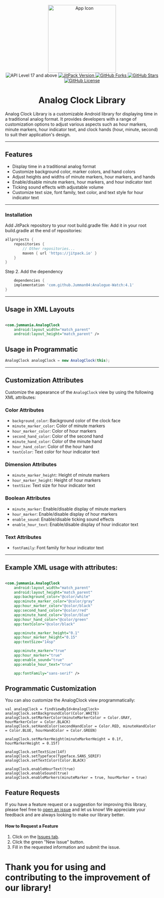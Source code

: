 <p align="center">
   <img src="https://github.com/Jumman04/Analogue-Watch/assets/113237846/1efff827-143a-49b2-988c-4b059ac0d7fa" alt="App Icon" width="222">
   <br>
   <img src="https://img.shields.io/badge/API-17%2B-brightgreen.svg?style=flat" alt="API Level 17 and above"/>
   <a href="https://jitpack.io/#Jumman04/Analogue-Watch">
   <img src="https://jitpack.io/v/Jumman04/Analogue-Watch.svg" alt="JitPack Version"/>
   </a>
   <a href="https://github.com/Jumman04/Analogue-Watch/network/members">
   <img src="https://img.shields.io/github/forks/Jumman04/Analogue-Watch" alt="GitHub Forks"/>
   </a>
   <a href="https://github.com/Jumman04/Analogue-Watch/stargazers">
   <img src="https://img.shields.io/github/stars/Jumman04/Analogue-Watch" alt="GitHub Stars"/>
   </a>
   <a href="https://github.com/Jumman04/Analogue-Watch/blob/master/LICENSE.md">
   <img src="https://img.shields.io/github/license/Jumman04/Analogue-Watch" alt="GitHub License"/>
   </a>
     <h1 align="center">Analog Clock Library</h1>
</p>


Analog Clock Library is a customizable Android library for displaying time in a traditional analog
format. It provides developers with a range of customization options to adjust various aspects such
as hour markers, minute markers, hour indicator text, and clock hands (hour, minute, second) to suit
their application's design.

---

## Features

- Display time in a traditional analog format
- Customize background color, marker colors, and hand colors
- Adjust heights and widths of minute markers, hour markers, and hands
- Enable/disable minute markers, hour markers, and hour indicator text
- Ticking sound effects with adjustable volume
- Customize text size, font family, text color, and text style for hour indicator text

---

### Installation

Add JitPack repository to your root build.gradle file:
Add it in your root build.gradle at the end of repositories:

```groovy
allprojects {
    repositories {
        // Other repositories...
        maven { url 'https://jitpack.io' }
    }
}
```

Step 2. Add the dependency

```groovy
    dependencies {
    implementation 'com.github.Jumman04:Analogue-Watch:4.1'
}
```

---

## Usage in XML Layouts

```xml

<com.jummania.AnalogClock 
    android:layout_width="match_parent"
    android:layout_height="match_parent" />
```

## Usage in Programmatic

```java
AnalogClock analogClock = new AnalogClock(this);
```

---

## Customization Attributes

Customize the appearance of the `AnalogClock` view by using the following XML attributes:

### Color Attributes

- `background_color`: Background color of the clock face
- `minute_marker_color`: Color of minute markers
- `hour_marker_color`: Color of hour markers
- `second_hand_color`: Color of the second hand
- `minute_hand_color`: Color of the minute hand
- `hour_hand_color`: Color of the hour hand
- `textColor`: Text color for hour indicator text

### Dimension Attributes

- `minute_marker_height`: Height of minute markers
- `hour_marker_height`: Height of hour markers
- `textSize`: Text size for hour indicator text

### Boolean Attributes

- `minute_marker`: Enable/disable display of minute markers
- `hour_marker`: Enable/disable display of hour markers
- `enable_sound`: Enable/disable ticking sound effects
- `enable_hour_text`: Enable/disable display of hour indicator text

### Text Attributes

- `fontFamily`: Font family for hour indicator text

---

## Example XML usage with attributes:

```xml

<com.jummania.AnalogClock 
    android:layout_width="match_parent" 
    android:layout_height="match_parent"
    app:background_color="@color/white" 
    app:minute_marker_color="@color/gray"
    app:hour_marker_color="@color/black" 
    app:second_hand_color="@color/red"
    app:minute_hand_color="@color/blue" 
    app:hour_hand_color="@color/green"
    app:textColor="@color/black"

    app:minute_marker_height="0.1" 
    app:hour_marker_height="0.15" 
    app:textSize="14sp"

    app:minute_marker="true" 
    app:hour_marker="true" 
    app:enable_sound="true"
    app:enable_hour_text="true"

    app:fontFamily="sans-serif" />

```

## Programmatic Customization

You can also customize the AnalogClock view programmatically:

```ktx
val analogClock = findViewById<AnalogClock> analogClock.setBackgroundColor(Color.WHITE)
analogClock.setMarkerColor(minuteMarkerColor = Color.GRAY, hourMarkerColor = Color.BLACK)
analogClock.setHandColor(secondHandColor = Color.RED, minuteHandColor = Color.BLUE, hourHandColor = Color.GREEN)

analogClock.setMarkerHeight(minuteMarkerHeight = 0.1f, hourMarkerHeight = 0.15f)

analogClock.setTextSize(14f)
analogClock.setTypeface(Typeface.SANS_SERIF)
analogClock.setTextColor(Color.BLACK)

analogClock.enableHourText(true)
analogClock.enableSound(true)
analogClock.enableMarkers(minuteMarker = true, hourMarker = true)

```

## Feature Requests

If you have a feature request or a suggestion for improving this library, please feel free
to [open an issue](https://github.com/Jumman04/Analogue-Watch/issues/new) and let us know! We
appreciate your feedback and are always looking to make our library better.

#### How to Request a Feature

1. Click on the [Issues tab](https://github.com/Jumman04/Analogue-Watch/issues).
2. Click the green "New Issue" button.
3. Fill in the requested information and submit the issue.

# Thank you for using and contributing to the improvement of our library!
